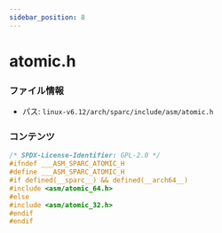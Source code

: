 ```yaml
---
sidebar_position: 8
---
```

# atomic.h

### ファイル情報

- パス: `linux-v6.12/arch/sparc/include/asm/atomic.h`

### コンテンツ

```h
/* SPDX-License-Identifier: GPL-2.0 */
#ifndef ___ASM_SPARC_ATOMIC_H
#define ___ASM_SPARC_ATOMIC_H
#if defined(__sparc__) && defined(__arch64__)
#include <asm/atomic_64.h>
#else
#include <asm/atomic_32.h>
#endif
#endif

```
